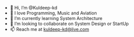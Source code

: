 - 👋 Hi, I’m @Kuldeep-kd
- 👀 I love Programming, Music and Aviation
- 🌱 I’m currently learning System Architecture
- 💞️ I’m looking to collaborate on System Design or StartUp
- 📫 Reach me at kuldeep-kd@live.com

<!---
Kuldeep-kd/Kuldeep-kd is a ✨ special ✨ repository because its `README.md` (this file) appears on your GitHub profile.
You can click the Preview link to take a look at your changes.
--->
